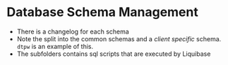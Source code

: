 Database Schema Management
==========================

* There is a changelog for each schema
* Note the split into the common schemas and a *client specific* schema. `dtpw` is an example of this.
* The subfolders contains sql scripts that are executed by Liquibase